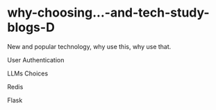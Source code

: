# why-choosing...-and-tech-study-blogs-D
New and popular technology, why use this, why use that.

User Authentication

LLMs Choices

Redis

Flask

